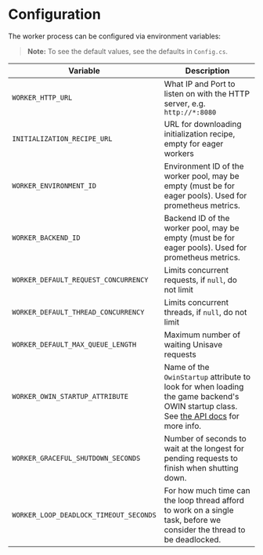 # Configuration

The worker process can be configured via environment variables:

> **Note:** To see the default values, see the defaults in `Config.cs`.

| Variable                             | Description |
|--------------------------------------|-------------|
| `WORKER_HTTP_URL`                    | What IP and Port to listen on with the HTTP server, e.g. `http://*:8080` |
| `INITIALIZATION_RECIPE_URL`          | URL for downloading initialization recipe, empty for eager workers |
| `WORKER_ENVIRONMENT_ID`              | Environment ID of the worker pool, may be empty (must be for eager pools). Used for prometheus metrics. |
| `WORKER_BACKEND_ID`                  | Backend ID of the worker pool, may be empty (must be for eager pools). Used for prometheus metrics. |
| `WORKER_DEFAULT_REQUEST_CONCURRENCY` | Limits concurrent requests, if `null`, do not limit |
| `WORKER_DEFAULT_THREAD_CONCURRENCY`  | Limits concurrent threads, if `null`, do not limit |
| `WORKER_DEFAULT_MAX_QUEUE_LENGTH`    | Maximum number of waiting Unisave requests |
| `WORKER_OWIN_STARTUP_ATTRIBUTE`      | Name of the `OwinStartup` attribute to look for when loading the game backend's OWIN startup class. See [the API docs](api-game-backend.md) for more info. |
| `WORKER_GRACEFUL_SHUTDOWN_SECONDS`   | Number of seconds to wait at the longest for pending requests to finish when shutting down. |
| `WORKER_LOOP_DEADLOCK_TIMEOUT_SECONDS` | For how much time can the loop thread afford to work on a single task, before we consider the thread to be deadlocked. |
